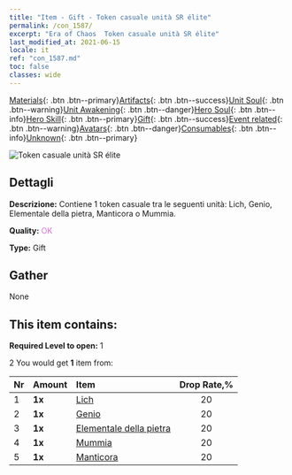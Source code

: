 ```yaml
---
title: "Item - Gift - Token casuale unità SR élite"
permalink: /con_1587/
excerpt: "Era of Chaos  Token casuale unità SR élite"
last_modified_at: 2021-06-15
locale: it
ref: "con_1587.md"
toc: false
classes: wide
---
```

 [Materials](/ItemsIT/){: .btn .btn--primary}[Artifacts](/ItemsIT/Artifacts/){: .btn .btn--success}[Unit Soul](/ItemsIT/UnitSoul/){: .btn .btn--warning}[Unit Awakening](/ItemsIT/UnitAwakening/){: .btn .btn--danger}[Hero Soul](/ItemsIT/HeroSoul/){: .btn .btn--info}[Hero Skill](/ItemsIT/HeroSkill/){: .btn .btn--primary}[Gift](/ItemsIT/Gift/){: .btn .btn--success}[Event related](/ItemsIT/Events/){: .btn .btn--warning}[Avatars](/ItemsIT/Avatars/){: .btn .btn--danger}[Consumables](/ItemsIT/Consumables/){: .btn .btn--info}[Unknown](/ItemsIT/Unknown/){: .btn .btn--primary}

 ![Token casuale unità SR élite](/images/t/i_907182.png)

## Dettagli
 **Descrizione:** Contiene 1 token casuale tra le seguenti unità: Lich, Genio, Elementale della pietra, Manticora o Mummia.

 **Quality:** <span style="color: #DA70D6">OK</span>

 **Type:** Gift

## Gather

  None

## This item contains:

 **Required Level to open:** 1

 2 You would get **1** item  from:

  | Nr | Amount |     Item    | Drop Rate,% |
  |:---|:-------|:------------|:---------:|
  | 1 |  **1x** | [Lich](/ItemsIT/unt_212/) | 20 | 
  | 2 |  **1x** | [Genio](/ItemsIT/unt_239/) | 20 | 
  | 3 |  **1x** | [Elementale della pietra](/ItemsIT/unt_266/) | 20 | 
  | 4 |  **1x** | [Mummia](/ItemsIT/unt_215/) | 20 | 
  | 5 |  **1x** | [Manticora](/ItemsIT/unt_249/) | 20 | 
